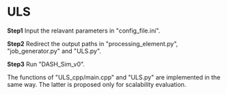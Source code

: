 # ULS
**Step1** Input the relavant parameters in "config_file.ini".

**Step2** Redirect the output paths in "processing_element.py", "job_generator.py" and "ULS.py".

**Step3** Run "DASH_Sim_v0".

The functions of "ULS_cpp/main.cpp" and "ULS.py" are implemented in the same way. The latter is proposed only for scalability evaluation. 
